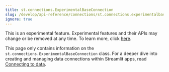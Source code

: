 ```yaml
---
title: st.connections.ExperimentalBaseConnection
slug: /develop/api-reference/connections/st.connections.experimentalbaseconnection
ignore: true
---
```


<Important>

This is an experimental feature. Experimental features and their APIs may change or be removed at any time. To learn more, click [here](/develop/quick-reference/prerelease#experimental-features).

</Important>

<Tip>

This page only contains information on the `st.connections.ExperimentalBaseConnection` class. For a deeper dive into creating and managing data connections within Streamlit apps, read [Connecting to data](/develop/concepts/connections/connecting-to-data).

</Tip>

<Autofunction function="streamlit.connections.ExperimentalBaseConnection" deprecated={true} deprecatedText="<code>st.connections.ExperimentalBaseConnection</code> was deprecated in version 1.28.0. Use <a href='/develop/api-reference/connections/st.connections.baseconnection'><code>st.connections.BaseConnection</code></a> instead." />

<Autofunction function="streamlit.connections.ExperimentalBaseConnection.reset" />
